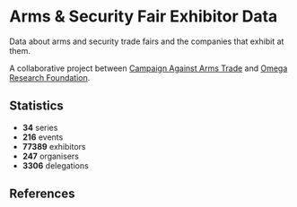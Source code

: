 # Arms & Security Fair Exhibitor Data

Data about arms and security trade fairs and the companies that exhibit at them.

A collaborative project between [Campaign Against Arms Trade](https://caat.org.uk) and [Omega Research Foundation](https://omegaresearchfoundation.org/).

## Statistics

-   **34** series
-   **216** events
-   **77389** exhibitors
-   **247** organisers
-   **3306** delegations


## References
